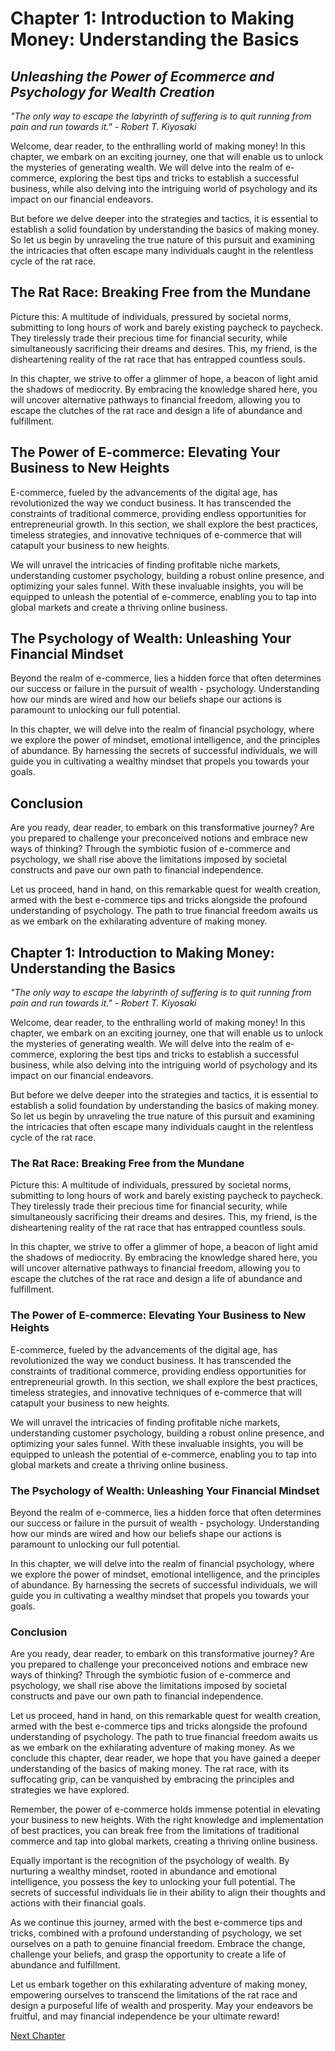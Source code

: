 # Chapter 1: Introduction to Making Money: Understanding the Basics

## *Unleashing the Power of Ecommerce and Psychology for Wealth Creation*

_"The only way to escape the labyrinth of suffering is to quit running from pain and run towards it." - Robert T. Kiyosaki_

Welcome, dear reader, to the enthralling world of making money! In this chapter, we embark on an exciting journey, one that will enable us to unlock the mysteries of generating wealth. We will delve into the realm of e-commerce, exploring the best tips and tricks to establish a successful business, while also delving into the intriguing world of psychology and its impact on our financial endeavors.

But before we delve deeper into the strategies and tactics, it is essential to establish a solid foundation by understanding the basics of making money. So let us begin by unraveling the true nature of this pursuit and examining the intricacies that often escape many individuals caught in the relentless cycle of the rat race.

## The Rat Race: Breaking Free from the Mundane

Picture this: A multitude of individuals, pressured by societal norms, submitting to long hours of work and barely existing paycheck to paycheck. They tirelessly trade their precious time for financial security, while simultaneously sacrificing their dreams and desires. This, my friend, is the disheartening reality of the rat race that has entrapped countless souls.

In this chapter, we strive to offer a glimmer of hope, a beacon of light amid the shadows of mediocrity. By embracing the knowledge shared here, you will uncover alternative pathways to financial freedom, allowing you to escape the clutches of the rat race and design a life of abundance and fulfillment.

## The Power of E-commerce: Elevating Your Business to New Heights

E-commerce, fueled by the advancements of the digital age, has revolutionized the way we conduct business. It has transcended the constraints of traditional commerce, providing endless opportunities for entrepreneurial growth. In this section, we shall explore the best practices, timeless strategies, and innovative techniques of e-commerce that will catapult your business to new heights.

We will unravel the intricacies of finding profitable niche markets, understanding customer psychology, building a robust online presence, and optimizing your sales funnel. With these invaluable insights, you will be equipped to unleash the potential of e-commerce, enabling you to tap into global markets and create a thriving online business.

## The Psychology of Wealth: Unleashing Your Financial Mindset

Beyond the realm of e-commerce, lies a hidden force that often determines our success or failure in the pursuit of wealth - psychology. Understanding how our minds are wired and how our beliefs shape our actions is paramount to unlocking our full potential.

In this chapter, we will delve into the realm of financial psychology, where we explore the power of mindset, emotional intelligence, and the principles of abundance. By harnessing the secrets of successful individuals, we will guide you in cultivating a wealthy mindset that propels you towards your goals.

## Conclusion

Are you ready, dear reader, to embark on this transformative journey? Are you prepared to challenge your preconceived notions and embrace new ways of thinking? Through the symbiotic fusion of e-commerce and psychology, we shall rise above the limitations imposed by societal constructs and pave our own path to financial independence.

Let us proceed, hand in hand, on this remarkable quest for wealth creation, armed with the best e-commerce tips and tricks alongside the profound understanding of psychology. The path to true financial freedom awaits us as we embark on the exhilarating adventure of making money.
## Chapter 1: Introduction to Making Money: Understanding the Basics

_"The only way to escape the labyrinth of suffering is to quit running from pain and run towards it." - Robert T. Kiyosaki_

Welcome, dear reader, to the enthralling world of making money! In this chapter, we embark on an exciting journey, one that will enable us to unlock the mysteries of generating wealth. We will delve into the realm of e-commerce, exploring the best tips and tricks to establish a successful business, while also delving into the intriguing world of psychology and its impact on our financial endeavors.

But before we delve deeper into the strategies and tactics, it is essential to establish a solid foundation by understanding the basics of making money. So let us begin by unraveling the true nature of this pursuit and examining the intricacies that often escape many individuals caught in the relentless cycle of the rat race.

### The Rat Race: Breaking Free from the Mundane

Picture this: A multitude of individuals, pressured by societal norms, submitting to long hours of work and barely existing paycheck to paycheck. They tirelessly trade their precious time for financial security, while simultaneously sacrificing their dreams and desires. This, my friend, is the disheartening reality of the rat race that has entrapped countless souls.

In this chapter, we strive to offer a glimmer of hope, a beacon of light amid the shadows of mediocrity. By embracing the knowledge shared here, you will uncover alternative pathways to financial freedom, allowing you to escape the clutches of the rat race and design a life of abundance and fulfillment.

### The Power of E-commerce: Elevating Your Business to New Heights

E-commerce, fueled by the advancements of the digital age, has revolutionized the way we conduct business. It has transcended the constraints of traditional commerce, providing endless opportunities for entrepreneurial growth. In this section, we shall explore the best practices, timeless strategies, and innovative techniques of e-commerce that will catapult your business to new heights.

We will unravel the intricacies of finding profitable niche markets, understanding customer psychology, building a robust online presence, and optimizing your sales funnel. With these invaluable insights, you will be equipped to unleash the potential of e-commerce, enabling you to tap into global markets and create a thriving online business.

### The Psychology of Wealth: Unleashing Your Financial Mindset

Beyond the realm of e-commerce, lies a hidden force that often determines our success or failure in the pursuit of wealth - psychology. Understanding how our minds are wired and how our beliefs shape our actions is paramount to unlocking our full potential.

In this chapter, we will delve into the realm of financial psychology, where we explore the power of mindset, emotional intelligence, and the principles of abundance. By harnessing the secrets of successful individuals, we will guide you in cultivating a wealthy mindset that propels you towards your goals.

### Conclusion

Are you ready, dear reader, to embark on this transformative journey? Are you prepared to challenge your preconceived notions and embrace new ways of thinking? Through the symbiotic fusion of e-commerce and psychology, we shall rise above the limitations imposed by societal constructs and pave our own path to financial independence.

Let us proceed, hand in hand, on this remarkable quest for wealth creation, armed with the best e-commerce tips and tricks alongside the profound understanding of psychology. The path to true financial freedom awaits us as we embark on the exhilarating adventure of making money.
As we conclude this chapter, dear reader, we hope that you have gained a deeper understanding of the basics of making money. The rat race, with its suffocating grip, can be vanquished by embracing the principles and strategies we have explored.

Remember, the power of e-commerce holds immense potential in elevating your business to new heights. With the right knowledge and implementation of best practices, you can break free from the limitations of traditional commerce and tap into global markets, creating a thriving online business.

Equally important is the recognition of the psychology of wealth. By nurturing a wealthy mindset, rooted in abundance and emotional intelligence, you possess the key to unlocking your full potential. The secrets of successful individuals lie in their ability to align their thoughts and actions with their financial goals.

As we continue this journey, armed with the best e-commerce tips and tricks, combined with a profound understanding of psychology, we set ourselves on a path to genuine financial freedom. Embrace the change, challenge your beliefs, and grasp the opportunity to create a life of abundance and fulfillment.

Let us embark together on this exhilarating adventure of making money, empowering ourselves to transcend the limitations of the rat race and design a purposeful life of wealth and prosperity. May your endeavors be fruitful, and may financial independence be your ultimate reward!


[Next Chapter](02_Chapter02.md)